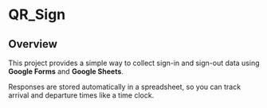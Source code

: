# QR_Sign

## Overview

This project provides a simple way to collect sign-in and sign-out data using **Google Forms** and **Google Sheets**.

Responses are stored automatically in a spreadsheet, so you can track arrival and departure times like a time clock.

